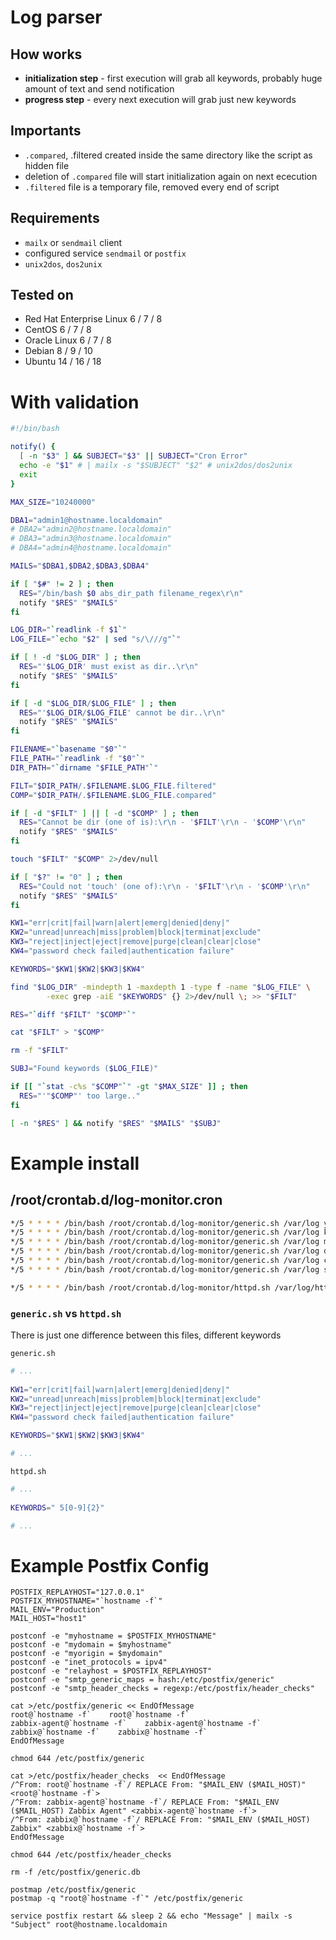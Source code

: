 # Log parser

## How works
 * **initialization step** - first execution will grab all keywords, probably huge amount of text and send notification
 * **progress step** - every next execution will grab just new keywords
 
## Importants
 * `.compared`, .filtered created inside the same directory like the script as hidden file
 * deletion of `.compared` file will start initialization again on next ececution
 * `.filtered` file is a temporary file, removed every end of script


## Requirements
 * `mailx` or `sendmail` client
 * configured service `sendmail` or `postfix`
 * `unix2dos`, `dos2unix`

## Tested on
 - Red Hat Enterprise Linux 6 / 7 / 8
 - CentOS 6 / 7 / 8
 - Oracle Linux 6 / 7 / 8
 - Debian 8 / 9 / 10
 - Ubuntu 14 / 16 / 18

# With validation
```bash
#!/bin/bash

notify() {
  [ -n "$3" ] && SUBJECT="$3" || SUBJECT="Cron Error"
  echo -e "$1" # | mailx -s "$SUBJECT" "$2" # unix2dos/dos2unix
  exit
}

MAX_SIZE="10240000"

DBA1="admin1@hostname.localdomain"
# DBA2="admin2@hostname.localdomain"
# DBA3="admin3@hostname.localdomain"
# DBA4="admin4@hostname.localdomain"

MAILS="$DBA1,$DBA2,$DBA3,$DBA4"

if [ "$#" != 2 ] ; then
  RES="/bin/bash $0 abs_dir_path filename_regex\r\n"
  notify "$RES" "$MAILS"
fi

LOG_DIR="`readlink -f $1`"
LOG_FILE="`echo "$2" | sed "s/\///g"`"

if [ ! -d "$LOG_DIR" ] ; then
  RES="'$LOG_DIR' must exist as dir..\r\n"
  notify "$RES" "$MAILS"
fi

if [ -d "$LOG_DIR/$LOG_FILE" ] ; then
  RES="'$LOG_DIR/$LOG_FILE' cannot be dir..\r\n"
  notify "$RES" "$MAILS"
fi

FILENAME="`basename "$0"`"
FILE_PATH="`readlink -f "$0"`"
DIR_PATH="`dirname "$FILE_PATH"`"

FILT="$DIR_PATH/.$FILENAME.$LOG_FILE.filtered"
COMP="$DIR_PATH/.$FILENAME.$LOG_FILE.compared"

if [ -d "$FILT" ] || [ -d "$COMP" ] ; then
  RES="Cannot be dir (one of is):\r\n - '$FILT'\r\n - '$COMP'\r\n"
  notify "$RES" "$MAILS"
fi

touch "$FILT" "$COMP" 2>/dev/null

if [ "$?" != "0" ] ; then
  RES="Could not 'touch' (one of):\r\n - '$FILT'\r\n - '$COMP'\r\n"
  notify "$RES" "$MAILS"
fi

KW1="err|crit|fail|warn|alert|emerg|denied|deny|"
KW2="unread|unreach|miss|problem|block|terminat|exclude"
KW3="reject|inject|eject|remove|purge|clean|clear|close"
KW4="password check failed|authentication failure"

KEYWORDS="$KW1|$KW2|$KW3|$KW4"

find "$LOG_DIR" -mindepth 1 -maxdepth 1 -type f -name "$LOG_FILE" \
        -exec grep -aiE "$KEYWORDS" {} 2>/dev/null \; >> "$FILT"

RES="`diff "$FILT" "$COMP"`"

cat "$FILT" > "$COMP"

rm -f "$FILT"

SUBJ="Found keywords ($LOG_FILE)"

if [[ "`stat -c%s "$COMP"`" -gt "$MAX_SIZE" ]] ; then
  RES="'"$COMP"' too large.."
fi

[ -n "$RES" ] && notify "$RES" "$MAILS" "$SUBJ"
```

# Example install

## /root/crontab.d/log-monitor.cron
```bash
*/5 * * * * /bin/bash /root/crontab.d/log-monitor/generic.sh /var/log yum.log
*/5 * * * * /bin/bash /root/crontab.d/log-monitor/generic.sh /var/log kern.log
*/5 * * * * /bin/bash /root/crontab.d/log-monitor/generic.sh /var/log maillog
*/5 * * * * /bin/bash /root/crontab.d/log-monitor/generic.sh /var/log daemon.log
*/5 * * * * /bin/bash /root/crontab.d/log-monitor/generic.sh /var/log cron*
*/5 * * * * /bin/bash /root/crontab.d/log-monitor/generic.sh /var/log secure*

*/5 * * * * /bin/bash /root/crontab.d/log-monitor/httpd.sh /var/log/httpd app_access.log*
```

### `generic.sh` vs `httpd.sh`
 There is just one difference between this files, different keywords
 
`generic.sh`
```bash
# ...
 
KW1="err|crit|fail|warn|alert|emerg|denied|deny|"
KW2="unread|unreach|miss|problem|block|terminat|exclude"
KW3="reject|inject|eject|remove|purge|clean|clear|close"
KW4="password check failed|authentication failure"

KEYWORDS="$KW1|$KW2|$KW3|$KW4"

# ...
```
 
`httpd.sh`
```bash
# ...
 
KEYWORDS=" 5[0-9]{2}"

# ... 
```

# Example Postfix Config
```
POSTFIX_REPLAYHOST="127.0.0.1"
POSTFIX_MYHOSTNAME="`hostname -f`"
MAIL_ENV="Production"
MAIL_HOST="host1"

postconf -e "myhostname = $POSTFIX_MYHOSTNAME"
postconf -e "mydomain = $myhostname"
postconf -e "myorigin = $mydomain"
postconf -e "inet_protocols = ipv4"
postconf -e "relayhost = $POSTFIX_REPLAYHOST"
postconf -e "smtp_generic_maps = hash:/etc/postfix/generic"
postconf -e "smtp_header_checks = regexp:/etc/postfix/header_checks"

cat >/etc/postfix/generic << EndOfMessage
root@`hostname -f`    root@`hostname -f`
zabbix-agent@`hostname -f`    zabbix-agent@`hostname -f`
zabbix@`hostname -f`    zabbix@`hostname -f`
EndOfMessage

chmod 644 /etc/postfix/generic

cat >/etc/postfix/header_checks  << EndOfMessage
/^From: root@`hostname -f`/ REPLACE From: "$MAIL_ENV ($MAIL_HOST)" <root@`hostname -f`>
/^From: zabbix-agent@`hostname -f`/ REPLACE From: "$MAIL_ENV ($MAIL_HOST) Zabbix Agent" <zabbix-agent@`hostname -f`>
/^From: zabbix@`hostname -f`/ REPLACE From: "$MAIL_ENV ($MAIL_HOST) Zabbix" <zabbix@`hostname -f`>
EndOfMessage

chmod 644 /etc/postfix/header_checks

rm -f /etc/postfix/generic.db

postmap /etc/postfix/generic
postmap -q "root@`hostname -f`" /etc/postfix/generic

service postfix restart && sleep 2 && echo "Message" | mailx -s "Subject" root@hostname.localdomain
```

